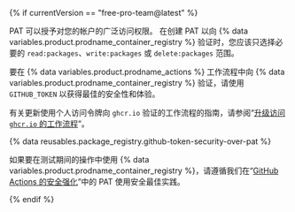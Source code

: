 {% if currentVersion == "free-pro-team@latest" %}

PAT 可以授予对您的帐户的广泛访问权限。 在创建 PAT 以向 {% data variables.product.prodname_container_registry %} 验证时，您应该只选择必要的 `read:packages`、`write:packages` 或 `delete:packages` 范围。

要在 {% data variables.product.prodname_actions %} 工作流程中向 {% data variables.product.prodname_container_registry %} 验证，请使用 `GITHUB_TOKEN` 以获得最佳的安全性和体验。

有关更新使用个人访问令牌向 `ghcr.io` 验证的工作流程的指南，请参阅“[升级访问 `ghcr.io` 的工作流程](/packages/managing-github-packages-using-github-actions-workflows/publishing-and-installing-a-package-with-github-actions#upgrading-a-workflow-that-accesses-ghcrio)”。

{% data reusables.package_registry.github-token-security-over-pat %}

如果要在测试期间的操作中使用 {% data variables.product.prodname_container_registry %}，请遵循我们在“[GitHub Actions 的安全强化](/actions/getting-started-with-github-actions/security-hardening-for-github-actions#considering-cross-repository-access)”中的 PAT 使用安全最佳实践。

{% endif %}
